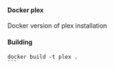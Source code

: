 #### Docker plex

Docker version of plex installation

#### Building
````
docker build -t plex .
```
